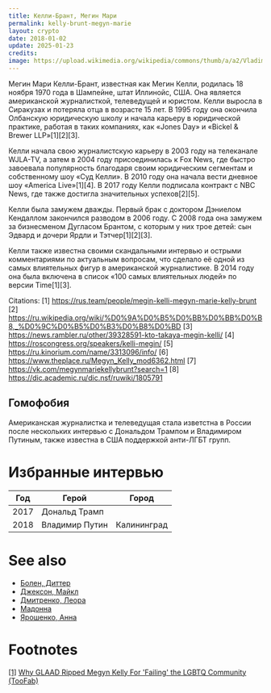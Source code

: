 ```yaml
---
title: Келли-Брант, Мегин Мари
permalink: kelly-brunt-megyn-marie
layout: crypto
date: 2018-01-02
update: 2025-01-23
credits:
image: https://upload.wikimedia.org/wikipedia/commons/thumb/a/a2/Vladimir_Putin_and_Megyn_Kelly_03.jpg/640px-Vladimir_Putin_and_Megyn_Kelly_03.jpg
---
```


Мегин Мари Келли-Брант, известная как Мегин Келли, родилась 18 ноября 1970 года в Шампейне, штат Иллинойс, США. Она является американской журналисткой, телеведущей и юристом. Келли выросла в Сиракузах и потеряла отца в возрасте 15 лет. В 1995 году она окончила Олбанскую юридическую школу и начала карьеру в юридической практике, работая в таких компаниях, как «Jones Day» и «Bickel & Brewer LLP»[1][2][3].

Келли начала свою журналистскую карьеру в 2003 году на телеканале WJLA-TV, а затем в 2004 году присоединилась к Fox News, где быстро завоевала популярность благодаря своим юридическим сегментам и собственному шоу «Суд Келли». В 2010 году она начала вести дневное шоу «America Live»[1][4]. В 2017 году Келли подписала контракт с NBC News, где также достигла значительных успехов[2][5].

Келли была замужем дважды. Первый брак с доктором Дэниелом Кендаллом закончился разводом в 2006 году. С 2008 года она замужем за бизнесменом Дугласом Брантом, с которым у них трое детей: сын Эдвард и дочери Ярдли и Тэтчер[1][2][3].

Келли также известна своими скандальными интервью и острыми комментариями по актуальным вопросам, что сделало её одной из самых влиятельных фигур в американской журналистике. В 2014 году она была включена в список «100 самых влиятельных людей» по версии Time[1][3].

Citations:
[1] https://rus.team/people/megin-kelli-megyn-marie-kelly-brunt
[2] https://ru.wikipedia.org/wiki/%D0%9A%D0%B5%D0%BB%D0%BB%D0%B8,_%D0%9C%D0%B5%D0%B3%D0%B8%D0%BD
[3] https://news.rambler.ru/other/39328591-kto-takaya-megin-kelli/
[4] https://roscongress.org/speakers/kelli-megin/
[5] https://ru.kinorium.com/name/3313096/info/
[6] https://www.theplace.ru/Megyn_Kelly_mod6362.html
[7] https://vk.com/megynmariekellybrunt?search=1
[8] https://dic.academic.ru/dic.nsf/ruwiki/1805791

## Гомофобия

Американская журналистка и телеведущая стала изветстна в России после нескольких интервью с Дональдом Трампом и Владимиром Путиным, также известна в США поддержкой анти-ЛГБТ групп.

# Избранные интервью

|Год|Герой|Город|
|-|-|-|
|2017|Дональд Трамп||
|2018|Владимир Путин|Калининград|

# See also

+ [Болен, Диттер](index)
+ [Джексон, Майкл](index)
+ [Дмитренко, Леора](index)
+ [Мадонна](index)
+ [Ярошенко, Анна](index)

# Footnotes

[[1]](#a1) <span id="f1"></span> [Why GLAAD Ripped Megyn Kelly For 'Failing' the LGBTQ Community (TooFab)](http://toofab.com/2017/12/09/why-glaad-ripped-megyn-kelly-for-failing-the-lgbtq-community/)
